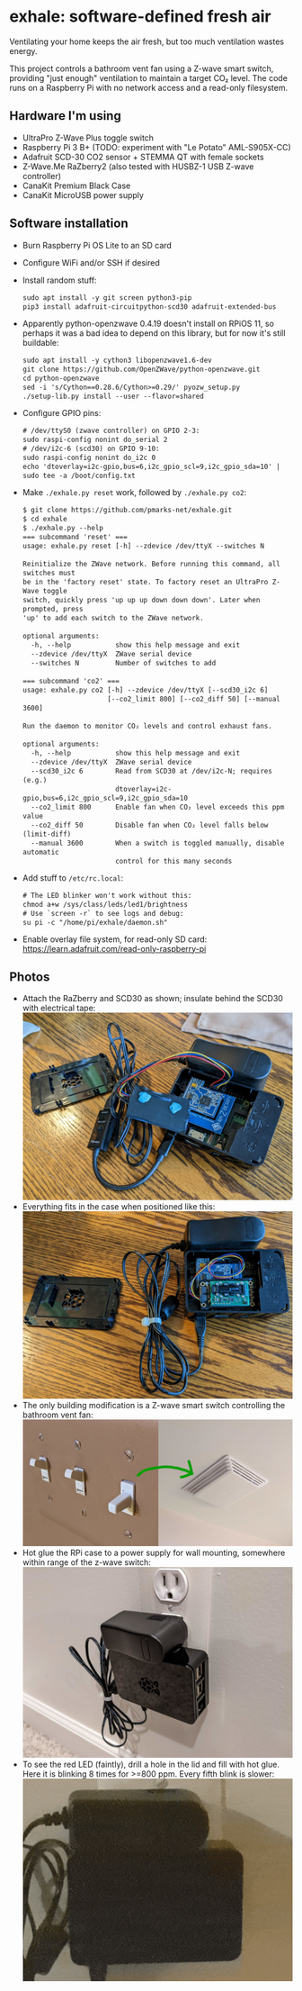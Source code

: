 # exhale: software-defined fresh air
Ventilating your home keeps the air fresh, but too much ventilation wastes energy.

This project controls a bathroom vent fan using a Z-wave smart switch, providing "just enough" ventilation to maintain a target CO₂ level. The code runs on a Raspberry Pi with no network access and a read-only filesystem.

## Hardware I'm using
- UltraPro Z-Wave Plus toggle switch
- Raspberry Pi 3 B+ (TODO: experiment with "Le Potato" AML-S905X-CC)
- Adafruit SCD-30 CO2 sensor + STEMMA QT with female sockets
- Z-Wave.Me RaZberry2 (also tested with HUSBZ-1 USB Z-wave controller)
- CanaKit Premium Black Case
- CanaKit MicroUSB power supply

## Software installation
- Burn Raspberry Pi OS Lite to an SD card
- Configure WiFi and/or SSH if desired
- Install random stuff:
  ```shell
  sudo apt install -y git screen python3-pip
  pip3 install adafruit-circuitpython-scd30 adafruit-extended-bus
  ```
- Apparently python-openzwave 0.4.19 doesn't install on RPiOS 11, so perhaps it was a bad idea to depend on this library, but for now it's still buildable:

  ```shell
  sudo apt install -y cython3 libopenzwave1.6-dev
  git clone https://github.com/OpenZWave/python-openzwave.git
  cd python-openzwave
  sed -i 's/Cython==0.28.6/Cython>=0.29/' pyozw_setup.py
  ./setup-lib.py install --user --flavor=shared
  ```

- Configure GPIO pins:
  ```
  # /dev/ttyS0 (zwave controller) on GPIO 2-3:
  sudo raspi-config nonint do_serial 2
  # /dev/i2c-6 (scd30) on GPIO 9-10:
  sudo raspi-config nonint do_i2c 0
  echo 'dtoverlay=i2c-gpio,bus=6,i2c_gpio_scl=9,i2c_gpio_sda=10' | sudo tee -a /boot/config.txt
  ```

- Make `./exhale.py reset` work, followed by `./exhale.py co2`:
  ```
  $ git clone https://github.com/pmarks-net/exhale.git
  $ cd exhale
  $ ./exhale.py --help
  === subcommand 'reset' ===
  usage: exhale.py reset [-h] --zdevice /dev/ttyX --switches N

  Reinitialize the ZWave network. Before running this command, all switches must
  be in the 'factory reset' state. To factory reset an UltraPro Z-Wave toggle
  switch, quickly press 'up up up down down down'. Later when prompted, press
  'up' to add each switch to the ZWave network.

  optional arguments:
    -h, --help           show this help message and exit
    --zdevice /dev/ttyX  ZWave serial device
    --switches N         Number of switches to add

  === subcommand 'co2' ===
  usage: exhale.py co2 [-h] --zdevice /dev/ttyX [--scd30_i2c 6]
                       [--co2_limit 800] [--co2_diff 50] [--manual 3600]

  Run the daemon to monitor CO₂ levels and control exhaust fans.

  optional arguments:
    -h, --help           show this help message and exit
    --zdevice /dev/ttyX  ZWave serial device
    --scd30_i2c 6        Read from SCD30 at /dev/i2c-N; requires (e.g.)
                         dtoverlay=i2c-gpio,bus=6,i2c_gpio_scl=9,i2c_gpio_sda=10
    --co2_limit 800      Enable fan when CO₂ level exceeds this ppm value
    --co2_diff 50        Disable fan when CO₂ level falls below (limit-diff)
    --manual 3600        When a switch is toggled manually, disable automatic
                         control for this many seconds
  ```

- Add stuff to `/etc/rc.local`:
  ```shell
  # The LED blinker won't work without this:
  chmod a+w /sys/class/leds/led1/brightness
  # Use `screen -r` to see logs and debug:
  su pi -c "/home/pi/exhale/daemon.sh"
  ```

- Enable overlay file system, for read-only SD card: https://learn.adafruit.com/read-only-raspberry-pi

## Photos
- Attach the RaZberry and SCD30 as shown; insulate behind the SCD30 with electrical tape:  
  ![](./misc/scd30_backside.jpg)  
- Everything fits in the case when positioned like this:
  ![](./misc/everything_fits.jpg)
- The only building modification is a Z-wave smart switch controlling the bathroom vent fan:  
  ![](./misc/smart_switch.jpg)
- Hot glue the RPi case to a power supply for wall mounting, somewhere within range of the z-wave switch:  
  ![](./misc/wall_mount.jpg)
- To see the red LED (faintly), drill a hole in the lid and fill with hot glue. Here it is blinking 8 times for >=800 ppm. Every fifth blink is slower:  
  ![](./misc/blink8.gif)
